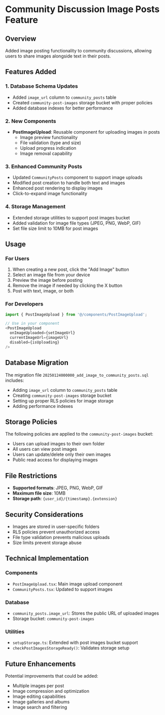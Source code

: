 # Community Discussion Image Posts Feature

## Overview
Added image posting functionality to community discussions, allowing users to share images alongside text in their posts.

## Features Added

### 1. Database Schema Updates
- Added `image_url` column to `community_posts` table
- Created `community-post-images` storage bucket with proper policies
- Added database indexes for better performance

### 2. New Components
- **PostImageUpload**: Reusable component for uploading images in posts
  - Image preview functionality
  - File validation (type and size)
  - Upload progress indication
  - Image removal capability

### 3. Enhanced Community Posts
- Updated `CommunityPosts` component to support image uploads
- Modified post creation to handle both text and images
- Enhanced post rendering to display images
- Click-to-expand image functionality

### 4. Storage Management
- Extended storage utilities to support post images bucket
- Added validation for image file types (JPEG, PNG, WebP, GIF)
- Set file size limit to 10MB for post images

## Usage

### For Users
1. When creating a new post, click the "Add Image" button
2. Select an image file from your device
3. Preview the image before posting
4. Remove the image if needed by clicking the X button
5. Post with text, image, or both

### For Developers
```typescript
import { PostImageUpload } from '@/components/PostImageUpload';

// Use in your component
<PostImageUpload
  onImageUploaded={setImageUrl}
  currentImageUrl={imageUrl}
  disabled={isUploading}
/>
```

## Database Migration

The migration file `20250124000000_add_image_to_community_posts.sql` includes:
- Adding `image_url` column to `community_posts` table
- Creating `community-post-images` storage bucket
- Setting up proper RLS policies for image storage
- Adding performance indexes

## Storage Policies

The following policies are applied to the `community-post-images` bucket:
- Users can upload images to their own folder
- All users can view post images
- Users can update/delete only their own images
- Public read access for displaying images

## File Restrictions

- **Supported formats**: JPEG, PNG, WebP, GIF
- **Maximum file size**: 10MB
- **Storage path**: `{user_id}/{timestamp}.{extension}`

## Security Considerations

- Images are stored in user-specific folders
- RLS policies prevent unauthorized access
- File type validation prevents malicious uploads
- Size limits prevent storage abuse

## Technical Implementation

### Components
- `PostImageUpload.tsx`: Main image upload component
- `CommunityPosts.tsx`: Updated to support images

### Database
- `community_posts.image_url`: Stores the public URL of uploaded images
- Storage bucket: `community-post-images`

### Utilities
- `setupStorage.ts`: Extended with post images bucket support
- `checkPostImagesStorageReady()`: Validates storage setup

## Future Enhancements

Potential improvements that could be added:
- Multiple images per post
- Image compression and optimization
- Image editing capabilities
- Image galleries and albums
- Image search and filtering